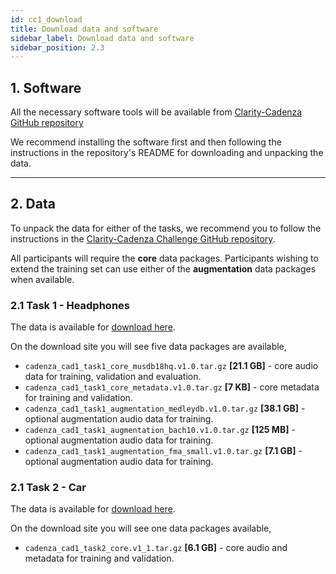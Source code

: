 ```yaml
---
id: cc1_download
title: Download data and software
sidebar_label: Download data and software
sidebar_position: 2.3
---
```


## 1. Software

All the necessary software tools will be available from [Clarity-Cadenza GitHub repository](https://github.com/claritychallenge/clarity)

We recommend installing the software first and then following the instructions in the repository's README for downloading and unpacking the data.

***

## 2. Data

To unpack the data for either of the tasks, we recommend you to follow the instructions in 
the [Clarity-Cadenza Challenge GitHub repository](https://github.com/claritychallenge/clarity).

All participants will require the **core** data packages.
Participants wishing to extend the training set can use either of the **augmentation** data packages when available.

### 2.1 Task 1 - Headphones

The data is available for [download here](https://forms.gle/UQkuCxqQVxZtGggPA).

On the download site you will see five data packages are available,

* `cadenza_cad1_task1_core_musdb18hq.v1.0.tar.gz` **[21.1 GB]** - core audio data for training, validation and evaluation.
* `cadenza_cad1_task1_core_metadata.v1.0.tar.gz` **[7 KB]** - core metadata for training and validation.
* `cadenza_cad1_task1_augmentation_medleydb.v1.0.tar.gz` **[38.1 GB]** - optional augmentation audio data for training.
* `cadenza_cad1_task1_augmentation_bach10.v1.0.tar.gz` **[125 MB]** - optional augmentation audio data for training.
* `cadenza_cad1_task1_augmentation_fma_small.v1.0.tar.gz` **[7.1 GB]** - optional augmentation audio data for training.

### 2.1 Task 2 - Car

The data is available for [download here](https://forms.gle/2Y7KLZY23i7bH3Lo9).

On the download site you will see one data packages available,

* `cadenza_cad1_task2_core.v1_1.tar.gz` **[6.1 GB]** - core audio and metadata for training and validation.
